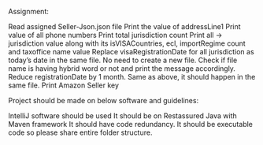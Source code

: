 Assignment:

Read assigned Seller-Json.json file
Print the value of addressLine1
Print value of all phone numbers
Print total jurisdiction count
Print all -> jurisdiction value along with its isVISACountries, ecl, importRegime count and taxoffice name value
Replace visaRegistrationDate for all jurisdiction as today’s date in the same file. No need to create a new file.
Check if file name is having hybrid word or not and print the message accordingly.
Reduce registrationDate by 1 month. Same as above, it should happen in the same file.
Print Amazon Seller key
 

Project should be made on below software and guidelines:

IntelliJ software should be used
It should be on Restassured Java with Maven framework
It should have code redundancy.
It should be executable code so please share entire folder structure.
